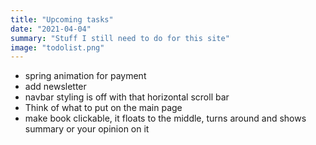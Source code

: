 ```yaml
---
title: "Upcoming tasks"
date: "2021-04-04"
summary: "Stuff I still need to do for this site"
image: "todolist.png"
---
```


- spring animation for payment
- add newsletter
- navbar styling is off with that horizontal scroll bar
- Think of what to put on the main page
- make book clickable, it floats to the middle, turns around and shows summary or your opinion on it
